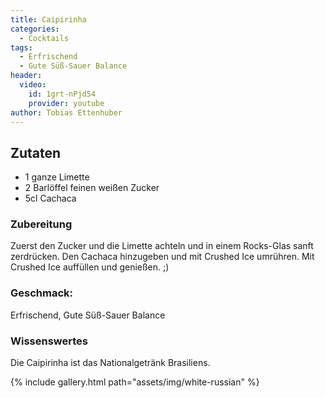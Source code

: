 ```yaml
---
title: Caipirinha
categories:
  - Cocktails
tags:
  - Erfrischend
  - Gute Süß-Sauer Balance
header:
  video:
    id: 1grt-nPjd54
    provider: youtube
author: Tobias Ettenhuber
---
```


## Zutaten

- 1 ganze Limette
- 2 Barlöffel feinen weißen Zucker
- 5cl Cachaca


### Zubereitung
Zuerst den Zucker und die Limette achteln und in einem Rocks-Glas sanft zerdrücken. Den Cachaca hinzugeben und mit Crushed Ice umrühren.  Mit Crushed Ice auffüllen und genießen. ;)


### Geschmack:
Erfrischend, Gute Süß-Sauer Balance


### Wissenswertes
Die Caipirinha ist das Nationalgetränk Brasiliens.


{% include gallery.html path="assets/img/white-russian" %}